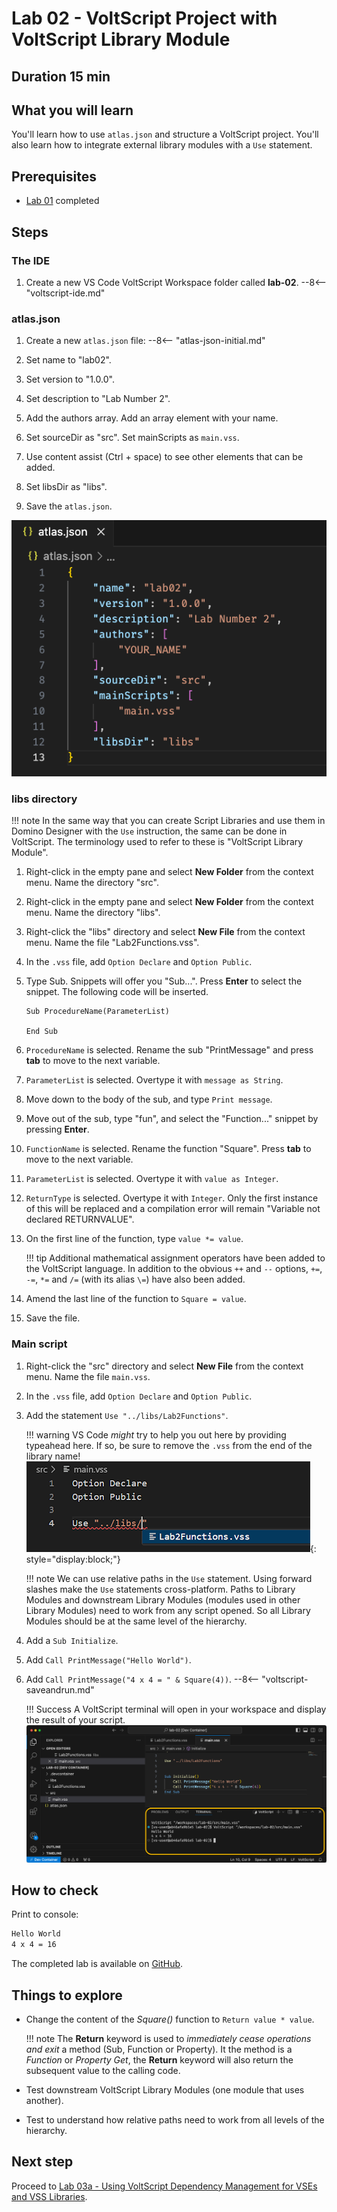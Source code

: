 # Lab 02 - VoltScript Project with VoltScript Library Module

## Duration 15 min

## What you will learn

You'll learn how to use `atlas.json` and structure a VoltScript project. You'll also learn how to integrate external library modules with a `Use` statement.

## Prerequisites

- [Lab 01](./lab-01.md) completed

## Steps

### The IDE

1. Create a new VS Code VoltScript Workspace folder called **lab-02**.
    --8<-- "voltscript-ide.md"

### atlas.json

1. Create a new `atlas.json` file:
    --8<-- "atlas-json-initial.md"

1. Set name to "lab02".
1. Set version to "1.0.0".
1. Set description to "Lab Number 2".
1. Add the authors array. Add an array element with your name.
1. Set sourceDir as "src". Set mainScripts as `main.vss`.
1. Use content assist (Ctrl + space) to see other elements that can be added.
1. Set libsDir as "libs".
1. Save the `atlas.json`.

![Complete atlas.json](../../assets/images/tutorials/lab02-02.png)

### libs directory

!!! note
    In the same way that you can create Script Libraries and use them in Domino Designer with the `Use` instruction, the same can be done in VoltScript. The terminology used to refer to these is "VoltScript Library Module".

1. Right-click in the empty pane and select **New Folder** from the context menu. Name the directory "src".
1. Right-click in the empty pane and select **New Folder** from the context menu. Name the directory "libs".
1. Right-click the "libs" directory and select **New File** from the context menu. Name the file "Lab2Functions.vss".
1. In the `.vss` file, add `Option Declare` and `Option Public`.
1. Type Sub. Snippets will offer you "Sub...". Press **Enter** to select the snippet. The following code will be inserted.

    ``` voltscript
    Sub ProcedureName(ParameterList)

    End Sub
    ```

1. `ProcedureName` is selected. Rename the sub "PrintMessage" and press **tab** to move to the next variable.
1. `ParameterList` is selected. Overtype it with `message as String`.
1. Move down to the body of the sub, and type `Print message`.
1. Move out of the sub, type "fun", and select the "Function..." snippet by pressing **Enter**.
1. `FunctionName` is selected. Rename the function "Square". Press **tab** to move to the next variable.
1. `ParameterList` is selected. Overtype it with `value as Integer`.
1. `ReturnType` is selected. Overtype it with `Integer`. Only the first instance of this will be replaced and a compilation error will remain "Variable not declared RETURNVALUE".
1. On the first line of the function, type `value *= value`.

    !!! tip
        Additional mathematical assignment operators have been added to the VoltScript language. In addition to the obvious `++` and `--` options, `+=`, `-=`, `*=` and `/=` (with its alias `\=`) have also been added.

1. Amend the last line of the function to `Square = value`.
1. Save the file.

### Main script

1. Right-click the "src" directory and select **New File** from the context menu. Name the file `main.vss`.
1. In the `.vss` file, add `Option Declare` and `Option Public`.
1. Add the statement `Use "../libs/Lab2Functions"`.  

    !!! warning
        VS Code *might* try to help you out here by providing typeahead here.  If so, be sure to remove the `.vss` from the end of the library name!  
        ![Typeahead Help](../../assets/images/tutorials/lab02-typeahead.png){: style="display:block;"}

    !!! note
        We can use relative paths in the `Use` statement. Using forward slashes make the `Use` statements cross-platform. Paths to Library Modules and downstream Library Modules (modules used in other Library Modules) need to work from any script opened. So all Library Modules should be at the same level of the hierarchy.

1. Add a `Sub Initialize`.
1. Add `Call PrintMessage("Hello World")`.
1. Add `Call PrintMessage("4 x 4 = " & Square(4))`.
--8<-- "voltscript-saveandrun.md"

    !!! Success
        A VoltScript terminal will open in your workspace and display the result of your script.
        ![Print Message](../../assets/images/tutorials/print-message.png)

## How to check

Print to console:

```bash
Hello World
4 x 4 = 16
```

The completed lab is available on [GitHub](https://github.com/HCL-TECH-SOFTWARE/voltscript-samples/tree/main/samples/intro-lab2).

## Things to explore

- Change the content of the *Square()* function to `Return value * value`.

    !!! note
        The **Return** keyword is used to *immediately cease operations and exit* a method (Sub, Function or Property).  It the method is a *Function* or *Property Get*, the **Return** keyword will also return the subsequent value to the calling code.

- Test downstream VoltScript Library Modules (one module that uses another).
- Test to understand how relative paths need to work from all levels of the hierarchy.

## Next step

Proceed to [Lab 03a - Using VoltScript Dependency Management for VSEs and VSS Libraries](lab-03a.md).
